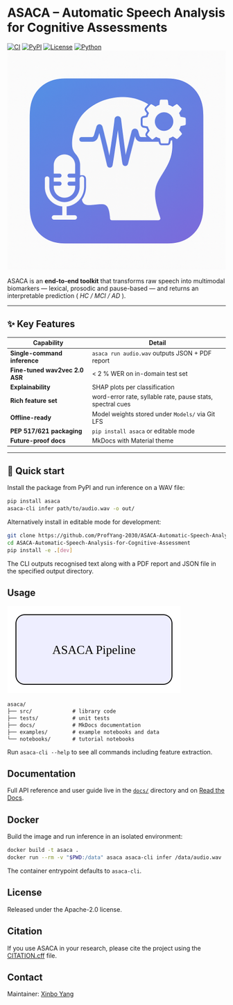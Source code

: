 # ASACA – Automatic Speech Analysis for Cognitive Assessments
[![CI](https://github.com/RhysonYang-2030/ASACA-Automatic-Speech-Analysis-for-Cognitive-Assessment/actions/workflows/ci.yml/badge.svg)](../../actions) 
[![PyPI](https://img.shields.io/pypi/v/asaca?logo=pypi)](https://pypi.org/project/asaca/) 
[![License](https://img.shields.io/github/license/RhysonYang-2030/ASACA-Automatic-Speech-Analysis-for-Cognitive-Assessment)](LICENSE) 
[![Python](https://img.shields.io/badge/python-3.10%2B-blue)](#)
![GUI](docs/img/asaca_gui.gif)

ASACA is an **end-to-end toolkit** that transforms raw speech into
multimodal biomarkers — lexical, prosodic and pause-based — and returns
an interpretable prediction ( *HC / MCI / AD* ).

---

## ✨ Key Features
| Capability | Detail |
|------------|--------|
| **Single-command inference** | `asaca run audio.wav` outputs JSON + PDF report |
| **Fine-tuned wav2vec 2.0 ASR** | < 2 % WER on in-domain test set |
| **Explainability** | SHAP plots per classification |
| **Rich feature set** | word-error rate, syllable rate, pause stats, spectral cues |
| **Offline-ready** | Model weights stored under `Models/` via Git LFS |
| **PEP 517/621 packaging** | `pip install asaca` or editable mode |
| **Future-proof docs** | MkDocs with Material theme |

---

## 🚀 Quick start

Install the package from PyPI and run inference on a WAV file:

```bash
pip install asaca
asaca-cli infer path/to/audio.wav -o out/
```

Alternatively install in editable mode for development:

```bash
git clone https://github.com/ProfYang-2030/ASACA-Automatic-Speech-Analysis-for-Cognitive-Assessment.git
cd ASACA-Automatic-Speech-Analysis-for-Cognitive-Assessment
pip install -e .[dev]
```

The CLI outputs recognised text along with a PDF report and JSON file in the
specified output directory.

## Usage

![Pipeline](docs/img/asaca_pipeline.svg)

```text
asaca/
├── src/             # library code
├── tests/           # unit tests
├── docs/            # MkDocs documentation
├── examples/        # example notebooks and data
└── notebooks/       # tutorial notebooks
```

Run `asaca-cli --help` to see all commands including feature extraction.

## Documentation
Full API reference and user guide live in the [`docs/`](docs/) directory and on [Read the Docs](https://example.com/).

## Docker

Build the image and run inference in an isolated environment:

```bash
docker build -t asaca .
docker run --rm -v "$PWD:/data" asaca asaca-cli infer /data/audio.wav
```

The container entrypoint defaults to `asaca-cli`.

## License
Released under the Apache-2.0 license.

## Citation
If you use ASACA in your research, please cite the project using the
[CITATION.cff](CITATION.cff) file.

## Contact
Maintainer: [Xinbo Yang](mailto:xyang2@tcd.ie)
